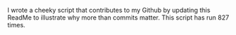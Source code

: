 I wrote a cheeky script that contributes to my Github by updating this ReadMe to illustrate why more than commits matter. This script has run 827 times.
